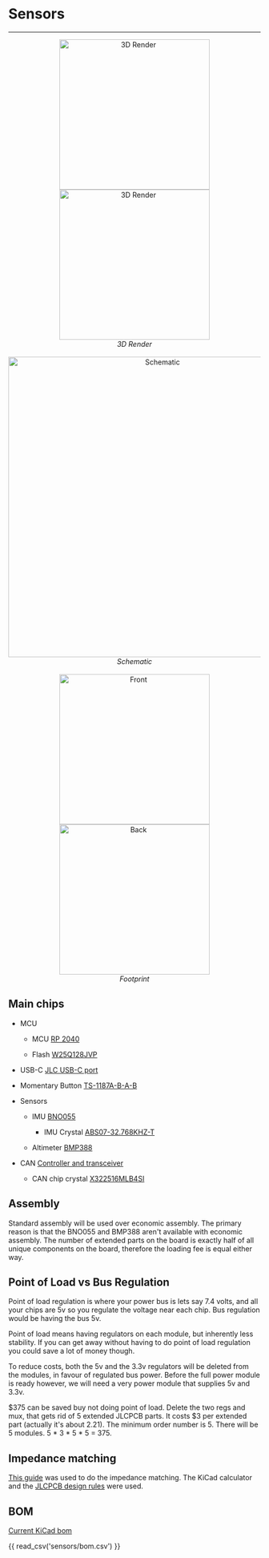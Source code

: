 # Sensors

---

<div align="center">
  <div>
    <img src="https://raw.githubusercontent.com/sonicavionics/4in-sensors/refs/heads/main/images/board.front.png" alt="3D Render" style="height: auto; width: 300px;">
    <img src="https://raw.githubusercontent.com/sonicavionics/4in-sensors/refs/heads/main/images/board.back.png" alt="3D Render" style="height: auto; width: 300px;"><br>
    <em>3D Render</em>
  </div>
  <br>

  <div>
    <img src="https://raw.githubusercontent.com/sonicavionics/4in-sensors/refs/heads/main/images/sch.svg" alt="Schematic" style="height: auto; width: 600px;"><br>
    <em>Schematic</em>
  </div>
  <br>
  
  <div>
    <img src="https://raw.githubusercontent.com/sonicavionics/4in-sensors/refs/heads/main/images/pcbf.svg" alt="Front" style="height: auto; width: 300px;">
    <img src="https://raw.githubusercontent.com/sonicavionics/4in-sensors/refs/heads/main/images/pcbb.svg" alt="Back" style="height: auto; width: 300px;"><br>
    <em>Footprint</em>
  </div>
</div>

## Main chips

- MCU

    - MCU [RP 2040](https://www.raspberrypi.com/products/rp2040/)

    - Flash [W25Q128JVP](https://www.winbond.com/hq/product/code-storage-flash-memory/serial-nor-flash/?__locale=en&partNo=W25Q128JV)

- USB-C [JLC USB-C port](https://jlcpcb.com/partdetail/ShouHan-TYPE_C_16PIN_2MD_073/C2765186)

- Momentary Button [TS-1187A-B-A-B](https://jlcpcb.com/partdetail/XkbConnectivity-TS_1187A_B_AB/C318884)

- Sensors

    - IMU [BNO055](https://www.bosch-sensortec.com/products/smart-sensor-systems/bno055/)

        - IMU Crystal [ABS07-32.768KHZ-T](https://www.digikey.ca/en/products/detail/abracon-llc/ABS07-32-768KHZ-T/1236858)

    - Altimeter [BMP388](https://www.bosch-sensortec.com/products/environmental-sensors/pressure-sensors/bmp388/)

- CAN [Controller and transceiver](https://www.digikey.ca/en/products/detail/microchip-technology/MCP25625T-E-ML/4860099)

    - CAN chip crystal [X322516MLB4SI](https://www.lcsc.com/datasheet/lcsc_datasheet_2403291504_YXC-Crystal-Oscillators-X322516MLB4SI_C13738.pdf)

## Assembly

Standard assembly will be used over economic assembly. The primary reason is that the BNO055 and BMP388 aren't available with economic assembly. The number of extended parts on the board is exactly half of all unique components on the board, therefore the loading fee is equal either way. 


## Point of Load vs Bus Regulation

Point of load regulation is where your power bus is lets say 7.4 volts, and all your chips are 5v so you regulate the voltage near each chip. Bus regulation would be having the bus 5v. 

Point of load means having regulators on each module, but inherently less stability. 
If you can get away without having to do point of load regulation you could save a lot of money though. 

To reduce costs, both the 5v and the 3.3v regulators will be deleted from the modules, in favour of regulated bus power. Before the full power module is ready however, we will need a very power module that supplies 5v and 3.3v.

$375 can be saved buy not doing point of load. Delete the two regs and mux, that gets rid of 5 extended JLCPCB parts. It costs $3 per extended part (actually it's about 2.21). The minimum order number is 5. There will be 5 modules. 5 * 3 * 5 * 5 = 375.

## Impedance matching

[This guide](https://www.digikey.ca/en/maker/projects/how-to-route-differential-pairs-in-kicad-for-usb/45b99011f5d34879ae1831dce1f13e93) was used to do the impedance matching. The KiCad calculator and the [JLCPCB design rules](https://jlcpcb.com/capabilities/pcb-capabilities) were used. 

## BOM

[Current KiCad bom](https://github.com/sonicavionics/4in/blob/main/kicad/modules/sensors/bom.csv)

{{ read_csv('sensors/bom.csv') }}
